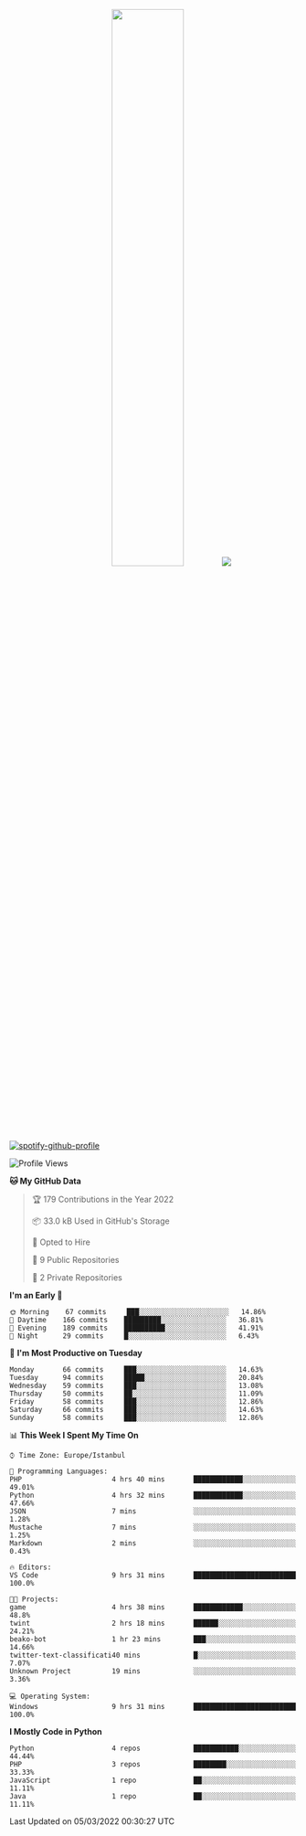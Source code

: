 <p align="center">
  <img height="50%" width="auto" src ="https://github-readme-stats.vercel.app/api/top-langs/?username=3nws&layout=compact&hide_border=true&theme=darcula&bg_color=00000000&langs_count=6&hide=jupyter%20notebook,tex,css,ejs,gherkin,mustache,shell,procfile">
  <img src ="https://github-readme-streak-stats.herokuapp.com?user=3nws&theme=darcula&hide_border=true&background=FFFFFF00">
  <br>
  <br>
</p>
  
[![spotify-github-profile](https://spotify-github-profile.vercel.app/api/view?uid=6ina68mkaqzvpogcq1v51dp37&cover_image=true&theme=novatorem&bar_color=ff0a0a&bar_color_cover=true)](https://spotify-github-profile.vercel.app/api/view?uid=6ina68mkaqzvpogcq1v51dp37&redirect=true)

<!--START_SECTION:waka-->
![Profile Views](http://img.shields.io/badge/Profile%20Views-23-blue)

**🐱 My GitHub Data** 

> 🏆 179 Contributions in the Year 2022
 > 
> 📦 33.0 kB Used in GitHub's Storage 
 > 
> 💼 Opted to Hire
 > 
> 📜 9 Public Repositories 
 > 
> 🔑 2 Private Repositories  
 > 
**I'm an Early 🐤** 

```text
🌞 Morning    67 commits     ███░░░░░░░░░░░░░░░░░░░░░░   14.86% 
🌆 Daytime    166 commits    █████████░░░░░░░░░░░░░░░░   36.81% 
🌃 Evening    189 commits    ██████████░░░░░░░░░░░░░░░   41.91% 
🌙 Night      29 commits     █░░░░░░░░░░░░░░░░░░░░░░░░   6.43%

```
📅 **I'm Most Productive on Tuesday** 

```text
Monday       66 commits     ███░░░░░░░░░░░░░░░░░░░░░░   14.63% 
Tuesday      94 commits     █████░░░░░░░░░░░░░░░░░░░░   20.84% 
Wednesday    59 commits     ███░░░░░░░░░░░░░░░░░░░░░░   13.08% 
Thursday     50 commits     ██░░░░░░░░░░░░░░░░░░░░░░░   11.09% 
Friday       58 commits     ███░░░░░░░░░░░░░░░░░░░░░░   12.86% 
Saturday     66 commits     ███░░░░░░░░░░░░░░░░░░░░░░   14.63% 
Sunday       58 commits     ███░░░░░░░░░░░░░░░░░░░░░░   12.86%

```


📊 **This Week I Spent My Time On** 

```text
⌚︎ Time Zone: Europe/Istanbul

💬 Programming Languages: 
PHP                      4 hrs 40 mins       ████████████░░░░░░░░░░░░░   49.01% 
Python                   4 hrs 32 mins       ████████████░░░░░░░░░░░░░   47.66% 
JSON                     7 mins              ░░░░░░░░░░░░░░░░░░░░░░░░░   1.28% 
Mustache                 7 mins              ░░░░░░░░░░░░░░░░░░░░░░░░░   1.25% 
Markdown                 2 mins              ░░░░░░░░░░░░░░░░░░░░░░░░░   0.43%

🔥 Editors: 
VS Code                  9 hrs 31 mins       █████████████████████████   100.0%

🐱‍💻 Projects: 
game                     4 hrs 38 mins       ████████████░░░░░░░░░░░░░   48.8% 
twint                    2 hrs 18 mins       ██████░░░░░░░░░░░░░░░░░░░   24.21% 
beako-bot                1 hr 23 mins        ███░░░░░░░░░░░░░░░░░░░░░░   14.66% 
twitter-text-classificati40 mins             █░░░░░░░░░░░░░░░░░░░░░░░░   7.07% 
Unknown Project          19 mins             ░░░░░░░░░░░░░░░░░░░░░░░░░   3.36%

💻 Operating System: 
Windows                  9 hrs 31 mins       █████████████████████████   100.0%

```

**I Mostly Code in Python** 

```text
Python                   4 repos             ███████████░░░░░░░░░░░░░░   44.44% 
PHP                      3 repos             ████████░░░░░░░░░░░░░░░░░   33.33% 
JavaScript               1 repo              ██░░░░░░░░░░░░░░░░░░░░░░░   11.11% 
Java                     1 repo              ██░░░░░░░░░░░░░░░░░░░░░░░   11.11%

```



 Last Updated on 05/03/2022 00:30:27 UTC
<!--END_SECTION:waka-->

<!--
**3nws/3nws** is a ✨ _special_ ✨ repository because its `README.md` (this file) appears on your GitHub profile.

Here are some ideas to get you started:

- 🔭 I’m currently working on ...
- 🌱 I’m currently learning ...
- 👯 I’m looking to collaborate on ...
- 🤔 I’m looking for help with ...
- 💬 Ask me about ...
- 📫 How to reach me: ...
- 😄 Pronouns: ...
- ⚡ Fun fact: ...
-->
